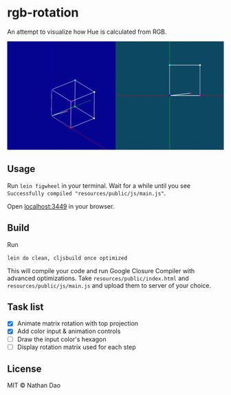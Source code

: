 # rgb-rotation

An attempt to visualize how Hue is calculated from RGB.

![rgb rotation](./rgb_rotation.gif)

## Usage

Run `lein figwheel` in your terminal. Wait for a while until you see `Successfully compiled "resources/public/js/main.js"`.

Open [localhost:3449](http://localhost:3449) in your browser.

## Build

Run

```
lein do clean, cljsbuild once optimized
```

This will compile your code and run Google Closure Compiler with advanced optimizations. Take `resources/public/index.html` and `resources/public/js/main.js` and upload them to server of your choice.

## Task list

- [x] Animate matrix rotation with top projection
- [x] Add color input & animation controls
- [ ] Draw the input color's hexagon
- [ ] Display rotation matrix used for each step

## License

MIT © Nathan Dao
